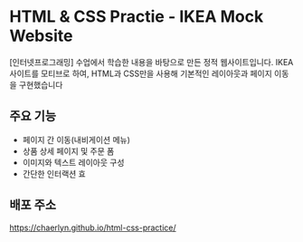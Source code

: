 # HTML & CSS Practie - IKEA Mock Website
[인터넷프로그래밍] 수업에서 학습한 내용을 바탕으로 만든 정적 웹사이트입니다.
IKEA 사이트를 모티브로 하여, HTML과 CSS만을 사용해 기본적인 레이아웃과 페이지 이동을 구현했습니다

## 주요 기능

- 페이지 간 이동(내비게이션 메뉴)
- 상품 상세 페이지 및 주문 폼
- 이미지와 텍스트 레이아웃 구성
- 간단한 인터랙션 효

## 배포 주소

https://chaerlyn.github.io/html-css-practice/
